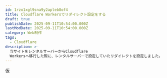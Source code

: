 ```yaml
---
id: 1rzo1xgl9sna9y2apleb8of4
title: Cloudflare Workersでリダイレクト設定をする
draft: true
publishDate: 2025-09-11T10:54:00.000Z
lastModDate: 2025-09-11T10:54:00.000Z
category: Web制作
tags:
  - Cloudflare
description: >-
  当サイトをレンタルサーバーからCloudflare
  Workersへ移行した際に、レンタルサーバーで設定していたリダイレクトを設定しました。その時のメモです。
---
```

仮
